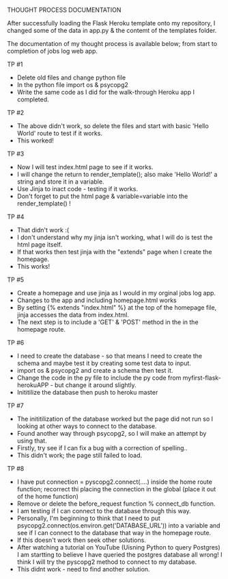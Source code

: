 THOUGHT PROCESS DOCUMENTATION

After successfully loading the Flask Heroku template onto my repository, I changed some of the data in app.py & the contemt of the templates folder.

The documentation of my thought process is available below; from start to completion of jobs log web app.

TP #1
* Delete old files and change python file
* In the python file import os & psycopg2
* Write the same code as I did for the walk-through Heroku app I completed.

TP #2
* The above didn't work, so delete the files and start with basic 'Hello World' route to test if it works.
* This worked!

TP #3
* Now I will test index.html page to see if it works.
* I will change the return to render_template(); also make 'Hello World!' a string and store it in a variable.
* Use Jinja to inact code - testing if it works.
* Don't forget to put the html page & variable=variable into the render_template() !

TP #4
* That didn't work :(
* I don't understand why my jinja isn't working, what I will do is test the html page itself.
* If that works then test jinja with the "extends" page when I create the homepage.
* This works!

TP #5
* Create a homepage and use jinja as I would in my orginal jobs log app.
* Changes to the app and including homepage.html works
* By setting {% extends "index.html" %} at the top of the homepage file, jinja accesses the data from index.html.
* The next step is to include a 'GET' & 'POST' method in the in the homepage route.

TP #6
* I need to create the database - so that means I need to create the schema and maybe test it by creating some test data to input.
* import os & psycopg2 and create a schema then test it.
* Change the code in the py file to include the py code from myfirst-flask-herokuAPP - but change it around slightly.
* Inititilize the database then push to heroku master

TP #7
* The inititilization of the database worked but the page did not run so I looking at other ways to connect to the database.
* Found another way through psycopg2, so I will make an attempt by using that.
* Firstly, try see if I can fix a bug with a correction of spelling..
* This didn't work; the page still failed to load.

TP #8
* I have put connection = pyscopg2.connect(....) inside the home route function; recorrect thi placing the connection in the global (place it out of the home function)
* Remove or delete the before_request function % connect_db function.
* I am testing if I can connect to the database through this way.
* Personally, I'm beginning to think that I need to put psycopg2.connect(os.environ.get('DATABASE_URL')) into a variable and see if I can connect to the database that way in the homepage route.
* If this doesn't work then seek other solutions.
* After watching a tutorial on YouTube (Uisning Python to query Postgres) I am startting to believe I have queried the postgres database all wrong! I think I will try the pyscopg2 method to connect to my database.
* This didnt work - need to find another solution.

<!-- TP #9
* I know I can create web pages (without a database) and make it run through Heroku
* Now I just need to find a way to connect to my postgres through Heroku
* I know it can be done because I have done it before in other walkthroughs I have completed.
* Keep reviewing tutorials & documentation along with trail & error when testing the page.
* Upload my code to stackoverflow.com to find a solution if I still get stuck. -->